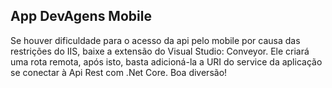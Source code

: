 ## App DevAgens Mobile
  Se houver dificuldade para o acesso da api pelo mobile por causa das restrições do IIS, baixe a extensão do Visual Studio: Conveyor. Ele criará uma rota remota,
  após isto, basta adicioná-la a URI do service da aplicação se conectar à Api Rest com .Net Core. Boa diversão!
